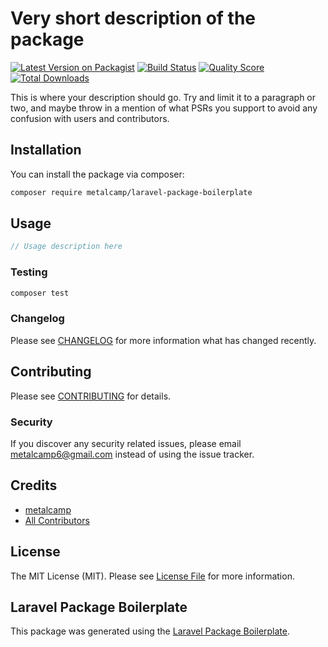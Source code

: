 # Very short description of the package

[![Latest Version on Packagist](https://img.shields.io/packagist/v/metalcamp/laravel-package-boilerplate.svg?style=flat-square)](https://packagist.org/packages/metalcamp/laravel-package-boilerplate)
[![Build Status](https://img.shields.io/travis/metalcamp/laravel-package-boilerplate/master.svg?style=flat-square)](https://travis-ci.org/metalcamp/laravel-package-boilerplate)
[![Quality Score](https://img.shields.io/scrutinizer/g/metalcamp/laravel-package-boilerplate.svg?style=flat-square)](https://scrutinizer-ci.com/g/metalcamp/laravel-package-boilerplate)
[![Total Downloads](https://img.shields.io/packagist/dt/metalcamp/laravel-package-boilerplate.svg?style=flat-square)](https://packagist.org/packages/metalcamp/laravel-package-boilerplate)

This is where your description should go. Try and limit it to a paragraph or two, and maybe throw in a mention of what PSRs you support to avoid any confusion with users and contributors.

## Installation

You can install the package via composer:

```bash
composer require metalcamp/laravel-package-boilerplate
```

## Usage

``` php
// Usage description here
```

### Testing

``` bash
composer test
```

### Changelog

Please see [CHANGELOG](CHANGELOG.md) for more information what has changed recently.

## Contributing

Please see [CONTRIBUTING](CONTRIBUTING.md) for details.

### Security

If you discover any security related issues, please email metalcamp6@gmail.com instead of using the issue tracker.

## Credits

- [metalcamp](https://github.com/metalcamp)
- [All Contributors](../../contributors)

## License

The MIT License (MIT). Please see [License File](LICENSE.md) for more information.

## Laravel Package Boilerplate

This package was generated using the [Laravel Package Boilerplate](https://laravelpackageboilerplate.com).